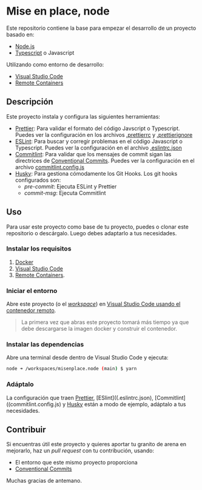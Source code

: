 # Mise en place, node

Este repositorio contiene la base para empezar el desarrollo de un proyecto basado en:

- [Node.js](https://nodejs.org/es/)
- [Typescript](https://www.typescriptlang.org) o Javascript

Utilizando como entorno de desarrollo:

- [Visual Studio Code](https://code.visualstudio.com/)
- [Remote Containers](https://marketplace.visualstudio.com/items?itemName=ms-vscode-remote.remote-containers)

## Descripción

Este proyecto instala y configura las siguientes herramientas:

- [Prettier](https://prettier.io): Para validar el formato del código Javscript o Typescript. Puedes ver la configuración en los archivos [.prettierrc](.prettierrc) y [.prettierignore](.prettierignore)
- [ESLint](https://eslint.org/): Para buscar y corregir problemas en el código Javascript o Typescript. Puedes ver la configuración en el archivo [.eslintrc.json](.eslintrc.json)
- [Commitlint](https://commitlint.js.org/): Para validar que los mensajes de commit sigan las directrices de [Conventional Commits](https://www.conventionalcommits.org). Puedes ver la configuración en el archivo [commitlint.config.js](commitlint.config.js)
- [Husky](https://typicode.github.io/): Para gestiona cómodamente los Git Hooks. Los git hooks configurados son:
  - _pre-commit_: Ejecuta ESLint y Prettier
  - _commit-msg_: Ejecuta Commitlint

## Uso

Para usar este proyecto como base de tu proyecto, puedes o clonar este repositorio o descárgalo. Luego debes adaptarlo a tus necesidades.

### Instalar los requisitos

1. [Docker](https://docs.docker.com/get-docker/)
2. [Visual Studio Code](https://code.visualstudio.com/)
3. [Remote Containers](https://marketplace.visualstudio.com/items?itemName=ms-vscode-remote.remote-containers).

### Iniciar el entorno

Abre este proyecto (o el _[workspace](misenplace.node.code-workspace)_) en [Visual Studio Code usando el contenedor remoto](https://code.visualstudio.com/docs/remote/containers).

> La primera vez que abras este proyecto tomará más tiempo ya que debe descargarse la imagen docker y construir el contenedor.

### Instalar las dependencias

Abre una terminal desde dentro de Visual Studio Code y ejecuta:

```bash
node ➜ /workspaces/misenplace.node (main) $ yarn
```

### Adáptalo

La configuración que traen [Prettier](.prettierrc), [ESlint]((.eslintrc.json), [Commitlint]((commitlint.config.js) y [Husky](./.husky) están a modo de ejemplo, adáptalo a tus necesidades.

## Contribuir

Si encuentras útil este proyecto y quieres aportar tu granito de arena en mejorarlo, haz un _pull request_ con tu contribución, usando:

- El entorno que este mismo proyecto proporciona
- [Conventional Commits](https://www.conventionalcommits.org)

Muchas gracias de antemano.
